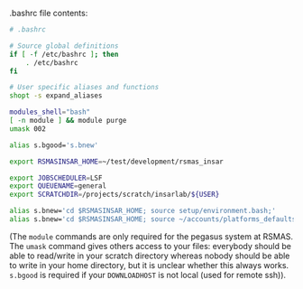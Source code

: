 .bashrc file contents:

```bash
# .bashrc

# Source global definitions
if [ -f /etc/bashrc ]; then
    . /etc/bashrc
fi

# User specific aliases and functions
shopt -s expand_aliases

modules_shell="bash"
[ -n module ] && module purge
umask 002

alias s.bgood='s.bnew'

export RSMASINSAR_HOME=~/test/development/rsmas_insar

export JOBSCHEDULER=LSF
export QUEUENAME=general
export SCRATCHDIR=/projects/scratch/insarlab/${USER}

alias s.bnew='cd $RSMASINSAR_HOME; source setup/environment.bash;'  
alias s.bnew='cd $RSMASINSAR_HOME; source ~/accounts/platforms_defaults.bash; source setup/environment.bash; source ~/accounts/alias.bash; source ~/accounts/login_alias.bash; cd -;'

```

(The `module` commands are only required for the pegasus system at RSMAS. The `umask` command gives others access to your files: everybody should be able to read/write in your scratch directory whereas nobody should be able to write in your home directory, but it is unclear whether this always works. `s.bgood` is required if your `DOWNLOADHOST` is not local (used for remote ssh)). 
